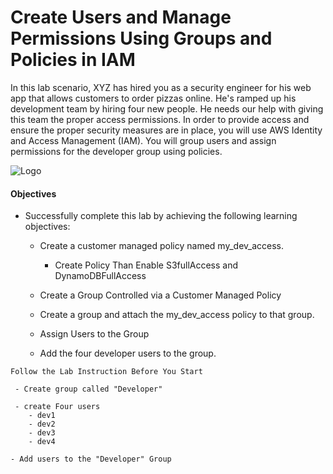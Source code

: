 # Create Users and Manage Permissions Using Groups and Policies in IAM

In this lab scenario, XYZ has hired you as a security engineer for his web app that allows customers to order pizzas online. He's ramped up his development team by hiring four new people. He needs our help with giving this team the proper access permissions. In order to provide access and ensure the proper security measures are in place, you will use AWS Identity and Access Management (IAM). You will group users and assign permissions for the developer group using policies.

![Logo](https://i.ibb.co/HPZCdmv/Screenshot-from-2023-03-04-00-40-26.png)

#### Objectives

- Successfully complete this lab by achieving the following learning objectives:

  - Create a customer managed policy named my_dev_access.

    - Create Policy Than Enable S3fullAccess and DynamoDBFullAccess

  - Create a Group Controlled via a Customer Managed Policy

  - Create a group and attach the my_dev_access policy to that group.

  - Assign Users to the Group

  - Add the four developer users to the group.

```
Follow the Lab Instruction Before You Start

 - Create group called "Developer"

 - create Four users
    - dev1
    - dev2
    - dev3
    - dev4

- Add users to the "Developer" Group
```
